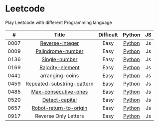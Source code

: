 # Leetcode
Play Leetcode with different Programming language

|**#**|**Title**|**Difficult**|**Python**|**JS**|
|:---:|:-------:|:-----------:|:--------:|:----:|
|0007|[Reverse-integer](https://leetcode-cn.com/problems/reverse-integer/)|Easy|[Python](https://github.com/wwyihao/Leetcode/blob/master/src/reverse-integer/reverse-integer.py)|Js |
|0009|[Palindrome-number](https://leetcode-cn.com/problems/palindrome-number)|Easy|[Python](https://github.com/wwyihao/Leetcode/blob/master/src/palindrome-number/palindrome-number.py)|Js |
|0136|[Single-number](https://leetcode-cn.com/problems/single-number/)|Easy|[Python](https://github.com/wwyihao/Leetcode/blob/master/src/single-number/single-number.py)|Js |
|0169|[Rajority-element](https://leetcode-cn.com/problems/majority-element/)|Easy|[Python](https://github.com/wwyihao/Leetcode/blob/master/src/majority-element/majority-element.py)|Js |
|0441|arranging-coins|Easy|[Python](https://github.com/wwyihao/leetcode/blob/master/src/arranging-coins/arranging-coins.py)|Js |
|0459|[Repeated-substring-pattern](https://leetcode-cn.com/problems/repeated-substring-pattern/)|Easy|[Python](https://github.com/wwyihao/Leetcode/blob/master/src/repeated-substring-pattern/repeated-substring-pattern.py)|Js |
|0485|[Max-consecutive-ones](https://leetcode-cn.com/problems/max-consecutive-ones/)|Easy|[Python](https://github.com/wwyihao/Leetcode/blob/master/src/max-consecutive-ones/max-consecutive-ones.py)|Js |
|0520|[Detect-capital](https://leetcode-cn.com/problems/detect-capital/)|Easy|[Python](https://github.com/wwyihao/Leetcode/blob/master/src/detect-capital/detect-capital.py)|Js |
|0657|[Robot-return-to-origin](https://leetcode-cn.com/problems/robot-return-to-origin/)|Easy|[Python](https://github.com/wwyihao/Leetcode/blob/master/src/robot-return-to-origin/robot-return-to-origin.py)|Js |
|0917|Reverse Only Letters|Easy|[Python](https://github.com/wwyihao/leetcode/blob/master/src/reverse-only-letters/reverse-only-letters.py)|Js |


